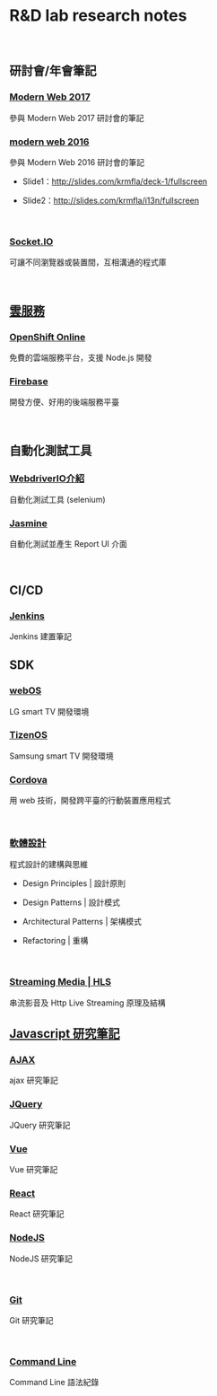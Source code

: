 # R&D lab research notes

<br />

## 研討會/年會筆記

### [Modern Web 2017](conference/modern_web_2017.md)

參與 Modern Web 2017 研討會的筆記

### [modern web 2016](conference/modern_web.md)

參與 Modern Web 2016 研討會的筆記

- Slide1：http://slides.com/krmfla/deck-1/fullscreen

- Slide2：http://slides.com/krmfla/i13n/fullscreen

<br />

### [Socket.IO](socket-io)

可讓不同瀏覽器或裝置間，互相溝通的程式庫

<br />

## [雲服務](cloud)

### [OpenShift Online](cloud/openshift-online.md)

免費的雲端服務平台，支援 Node.js 開發

### [Firebase](firebase)

開發方便、好用的後端服務平臺

<br />

## 自動化測試工具

### [WebdriverIO介紹](test-automation/webdriverIO.md)

自動化測試工具 (selenium)

### [Jasmine](test-automation/jasmine.md)

自動化測試並產生 Report UI 介面

<br />

## CI/CD

### [Jenkins](cicd/jenkins)

Jenkins 建置筆記

## SDK

### [webOS](platform/WebOS.md)

LG smart TV 開發環境

### [TizenOS](platform/TizenOS.md)

Samsung smart TV 開發環境

### [Cordova](platform/cordova.md)

用 web 技術，開發跨平臺的行動裝置應用程式

<br />

### [軟體設計](software-design)

程式設計的建構與思維

- Design Principles | 設計原則

- Design Patterns | 設計模式

- Architectural Patterns | 架構模式

- Refactoring | 重構

<br />

### [Streaming Media | HLS](digital-media/README.md)

串流影音及 Http Live Streaming 原理及結構

## [Javascript 研究筆記](about-javascript)

### [AJAX](ajax)

ajax 研究筆記

### [JQuery](jquery)

JQuery 研究筆記

### [Vue](vuejs)

Vue 研究筆記

### [React](react)

React 研究筆記

### [NodeJS](nodejs)

NodeJS 研究筆記

<br />

### [Git](git)

Git 研究筆記

<br />

### [Command Line](cli)

Command Line 語法紀錄

<br />
